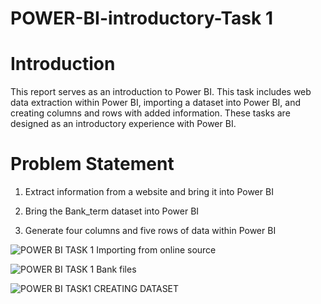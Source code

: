 # POWER-BI-introductory-Task 1

# Introduction
This report serves as an introduction to Power BI. This task includes web data extraction within Power BI, importing a dataset into Power BI, and creating columns and rows with added information. These tasks are designed as an introductory experience with Power BI.

# Problem Statement
1. Extract information from a website and bring it into Power BI

2. Bring the Bank_term dataset into Power BI

3. Generate four columns and five rows of data within Power BI


![POWER BI TASK 1 Importing from online source](https://github.com/Tonyigba/POWER-BI-introductory-Task/assets/143624967/8b0d6698-5cbd-4af6-82f5-32870a6369b9)

![POWER BI TASK 1 Bank files](https://github.com/Tonyigba/POWER-BI-introductory-Task/assets/143624967/48d094b9-fa00-4f71-8f8f-6b0e47a8a3f1)


![POWER BI TASK1 CREATING DATASET](https://github.com/Tonyigba/POWER-BI-introductory-Task/assets/143624967/1f8e1b2e-7ede-437c-a569-3fe256f07ac2)


